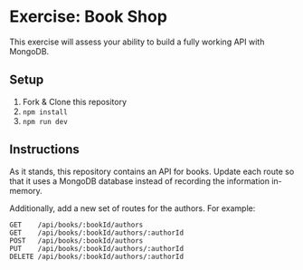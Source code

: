# Exercise: Book Shop

This exercise will assess your ability to build a fully working API with MongoDB.

## Setup

1. Fork & Clone this repository
1. `npm install`
1. `npm run dev`

## Instructions

As it stands, this repository contains an API for books. Update each route so that it uses a MongoDB database instead of recording the information in-memory.

Additionally, add a new set of routes for the authors. For example:

```
GET    /api/books/:bookId/authors
GET    /api/books/:bookId/authors/:authorId
POST   /api/books/:bookId/authors
PUT    /api/books/:bookId/authors/:authorId
DELETE /api/books/:bookId/authors/:authorId
```
